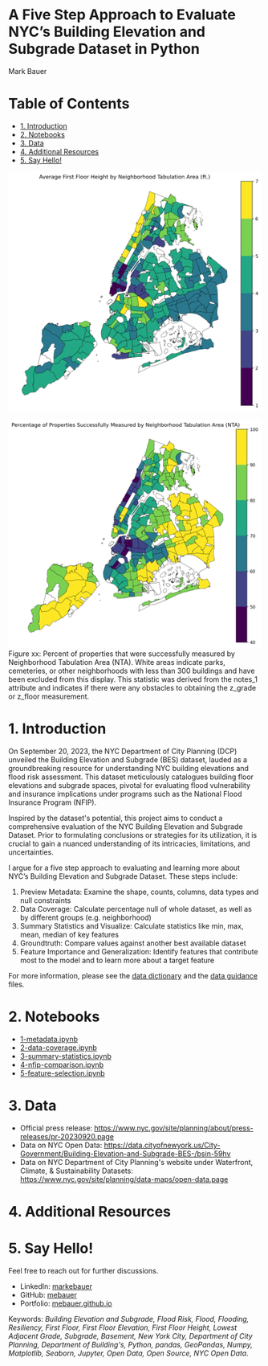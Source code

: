 # A Five Step Approach to Evaluate NYC’s Building Elevation and Subgrade Dataset in Python
Mark Bauer

# Table of Contents
* [1. Introduction](#1-Introduction)
* [2. Notebooks](#2-Notebooks)
* [3. Data](#3-Data)
* [4. Additional Resources](#4-Additional-Resources)
* [5. Say Hello!](#5-Say-Hello)

![grade-floor-mean](figures/grade-floor-mean.png)

![successfully-measured](figures/successfully-measured.png)
Figure xx: Percent of properties that were successfully measured by Neighborhood Tabulation Area (NTA). White areas indicate parks, cemeteries, or other neighborhoods with less than 300 buildings and have been excluded from this display. This statistic was derived from the notes_1 attribute and indicates if there were any obstacles to obtaining the z_grade or z_floor measurement.

# 1. Introduction
On September 20, 2023, the NYC Department of City Planning (DCP) unveiled the Building Elevation and Subgrade (BES) dataset, lauded as a groundbreaking resource for understanding NYC building elevations and flood risk assessment. This dataset meticulously catalogues building floor elevations and subgrade spaces, pivotal for evaluating flood vulnerability and insurance implications under programs such as the National Flood Insurance Program (NFIP).

Inspired by the dataset's potential, this project aims to conduct a comprehensive evaluation of the NYC Building Elevation and Subgrade Dataset. Prior to formulating conclusions or strategies for its utilization, it is crucial to gain a nuanced understanding of its intricacies, limitations, and uncertainties.

I argue for a five step approach to evaluating and learning more about NYC’s Building Elevation and Subgrade Dataset. These steps include:
1. Preview Metadata: Examine the shape, counts, columns, data types and null constraints
2. Data Coverage: Calculate percentage null of whole dataset, as well as by different groups (e.g. neighborhood)
3. Summary Statistics and Visualize: Calculate statistics like min, max, mean, median of key features
4. Groundtruth: Compare values against another best available dataset
5. Feature Importance and Generalization: Identify features that contribute most to the model and to learn more about a target feature

For more information, please see the [data dictionary](https://github.com/mebauer/building-elevation-subgrade-nyc/blob/main/Building_Elevation_and_Subgrade-Data_Dictionary.xlsx) and the [data guidance](https://github.com/mebauer/building-elevation-subgrade-nyc/blob/main/Building%20Elevation%20and%20Subgrade%20Dataset%20Guidance.pdf) files.


# 2. Notebooks
- [1-metadata.ipynb](https://github.com/mebauer/building-elevation-subgrade-nyc/blob/main/1-metadata.ipynb)
- [2-data-coverage.ipynb](https://github.com/mebauer/building-elevation-subgrade-nyc/blob/main/2-data-coverage.ipynb)
- [3-summary-statistics.ipynb](https://github.com/mebauer/building-elevation-subgrade-nyc/blob/main/3-summary-statistics.ipynb)
- [4-nfip-comparison.ipynb](https://github.com/mebauer/building-elevation-subgrade-nyc/blob/main/4-nfip-comparison.ipynb)
- [5-feature-selection.ipynb](https://github.com/mebauer/building-elevation-subgrade-nyc/blob/main/5-feature-selection.ipynb)

# 3. Data
- Official press release: https://www.nyc.gov/site/planning/about/press-releases/pr-20230920.page
- Data on NYC Open Data: https://data.cityofnewyork.us/City-Government/Building-Elevation-and-Subgrade-BES-/bsin-59hv  
- Data on NYC Department of City Planning's website under Waterfront, Climate, & Sustainability Datasets:  
https://www.nyc.gov/site/planning/data-maps/open-data.page


# 4. Additional Resources


# 5. Say Hello!
Feel free to reach out for further discussions.
- LinkedIn: [markebauer](https://www.linkedin.com/in/markebauer/)  
- GitHub: [mebauer](https://github.com/mebauer)  
- Portfolio: [mebauer.github.io](https://mebauer.github.io/)

Keywords: *Building Elevation and Subgrade, Flood Risk, Flood, Flooding, Resiliency, First Floor, First Floor Elevation, First Floor Height, Lowest Adjacent Grade, Subgrade, Basement, New York City, Department of City Planning, Department of Building's, Python, pandas, GeoPandas, Numpy, Matplotlib, Seaborn, Jupyter, Open Data, Open Source, NYC Open Data*.